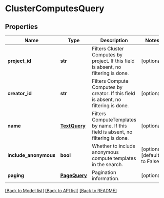 # ClusterComputesQuery

## Properties
Name | Type | Description | Notes
------------ | ------------- | ------------- | -------------
**project_id** | **str** | Filters Cluster Computes by project. If this field is absent, no filtering is done. | [optional] 
**creator_id** | **str** | Filters Compute Computes by creator. If this field is absent, no filtering is done. | [optional] 
**name** | [**TextQuery**](TextQuery.md) | Filters ComputeTemplates by name. If this field is absent, no filtering is done. | [optional] 
**include_anonymous** | **bool** | Whether to include anonymous compute templates in the search. | [optional] [default to False]
**paging** | [**PageQuery**](PageQuery.md) | Pagination information. | [optional] 

[[Back to Model list]](../README.md#documentation-for-models) [[Back to API list]](../README.md#documentation-for-api-endpoints) [[Back to README]](../README.md)


